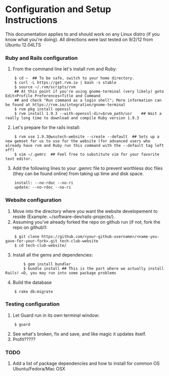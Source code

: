 # Configuration and Setup Instructions
This documentation applies to and should work on any Linux distro (if you know what you're doing).
All directions were last tested on 9/2/12 from Ubuntu 12.04LTS

### Ruby and Rails configuration
1. From the command line let's install rvm and Ruby:
```shell
	$ cd ~	## To be safe, switch to your home directory.
	$ curl -L https://get.rvm.io | bash -s stable
	$ source ~/.rvm/scripts/rvm
	## At this point if you're using gnome-terminal (very likely) goto Edit>Profile Preferences>Title and Command
	## and check "Run command as a login shell"; More information can be found at https://rvm.io/integration/gnome-terminal
	$ rvm pkg install openssl
	$ rvm install 1.9.3 --with-openssl-dir=$rvm_path/usr	## Wait a really long time to download and compile Ruby version 1.9.3
```

2. Let's prepare for the rails install:
```shell
	$ rvm use 1.9.3@wsutech-website --create --default	## Sets up a new gemset for us to use for the website (for advanced users who already have rvm and Ruby run this command with the --default tag left off)
	$ vim ~/.gemrc 	## Feel free to substitute vim for your favorite text editor.
```

3. Add the following lines to your .gemrc file to prevent worthless doc files (they can be found online) from taking up time and disk space.
```shell
	install: --no-rdoc --no-ri
	update: --no-rdoc --no-ri
```

### Website configuration
1. Move into the directory where you want the website developement to reside (Example: ~/software-dev/rails-projects/).
2. Assuming you've already forked the repo on github run (if not, fork the repo on github!):
```shell
	$ git clone https://github.com/<your-github-username>/<name-you-gave-for-your-fork>.git tech-club-website
	$ cd tech-club-website/
```
3. Install all the gems and dependencies:
```shell
        $ gem install bundler 
        $ bundle install ## This is the part where we actually install Rails! =D, you may run into some package problems
```

4. Build the database	
```shell
	$ rake db:migrate
```

### Testing configuration
1. Let Guard run in its own terminal window:
```shell
	$ guard
```

2. See what's broken, fix and save, and like magic it updates itself.
3. Profit?????


### TODO
1. Add a list of package dependencies and how to install for common OS Ubuntu/Fedora/Mac OSX


